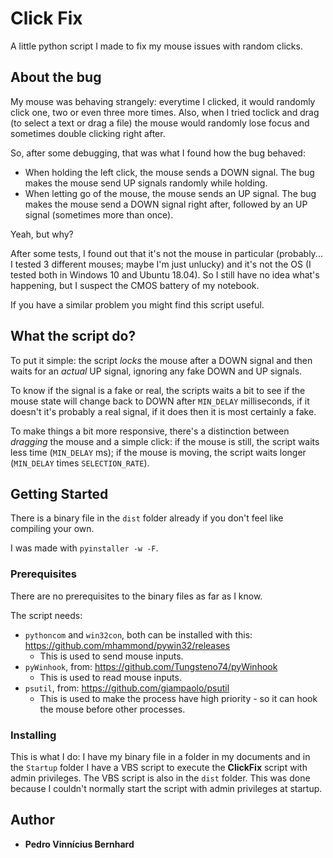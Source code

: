 # Click Fix

A little python script I made to fix my mouse issues with random clicks.

## About the bug

My mouse was behaving strangely: everytime I clicked, it would randomly click one, two or even three more times. Also, when I tried toclick and drag (to select a text or drag a file) the mouse would randomly lose focus and sometimes double clicking right after.

So, after some debugging, that was what I found how the bug behaved:

- When holding the left click, the mouse sends a DOWN signal. The bug makes the mouse send UP signals randomly while holding.
- When letting go of the mouse, the mouse sends an UP signal. The bug makes the mouse send a DOWN signal right after, followed by an UP signal (sometimes more than once).

Yeah, but why?

After some tests, I found out that it's not the mouse in particular (probably... I tested 3 different mouses; maybe I'm just unlucky) and it's not the OS (I tested both in Windows 10 and Ubuntu 18.04). So I still have no idea what's happening, but I suspect the CMOS battery of my notebook.

If you have a similar problem you might find this script useful.

## What the script do?

To put it simple: the script *locks* the mouse after a DOWN signal and then waits for an *actual* UP signal, ignoring any fake DOWN and UP signals.

To know if the signal is a fake or real, the scripts waits a bit to see if the mouse state will change back to DOWN after `MIN_DELAY` milliseconds, if it doesn't it's probably a real signal, if it does then it is most certainly a fake.

To make things a bit more responsive, there's a distinction between *dragging* the mouse and a simple click: if the mouse is still, the script waits less time (`MIN_DELAY` ms); if the mouse is moving, the script waits longer (`MIN_DELAY` times `SELECTION_RATE`).

## Getting Started

There is a binary file in the `dist` folder already if you don't feel like compiling your own.

I was made with `pyinstaller -w -F`.

### Prerequisites

There are no prerequisites to the binary files as far as I know.

The script needs:

- `pythoncom` and `win32con`, both can be installed with this: https://github.com/mhammond/pywin32/releases
    - This is used to send mouse inputs.
- `pyWinhook`, from: https://github.com/Tungsteno74/pyWinhook
    - This is used to read mouse inputs.
- `psutil`, from: https://github.com/giampaolo/psutil
    - This is used to make the process have high priority - so it can hook the mouse before other processes.

### Installing

This is what I do: I have my binary file in a folder in my documents and in the `Startup` folder I have a VBS script to execute the **ClickFix** script with admin privileges. The VBS script is also in the `dist` folder. This was done because I couldn't normally start the script with admin privileges at startup.

## Author

* **Pedro Vinnícius Bernhard**
